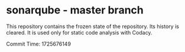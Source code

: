# sonarqube - master branch

This repository contains the frozen state of the repository.
Its history is cleared. It is used only for static code
analysis with Codacy.

Commit Time: 1725676149